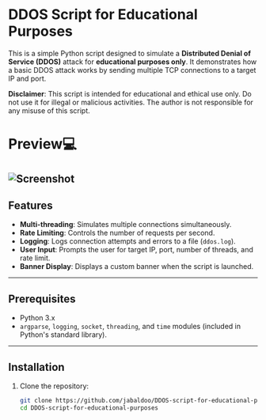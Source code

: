 # DDOS Script for Educational Purposes

This is a simple Python script designed to simulate a **Distributed Denial of Service (DDOS)** attack for **educational purposes only**. It demonstrates how a basic DDOS attack works by sending multiple TCP connections to a target IP and port.

**Disclaimer**: This script is intended for educational and ethical use only. Do not use it for illegal or malicious activities. The author is not responsible for any misuse of this script.

# Preview💻

![Screenshot](./screenshots/Screenshot_20250201_210158.png)
---

## Features
- **Multi-threading**: Simulates multiple connections simultaneously.
- **Rate Limiting**: Controls the number of requests per second.
- **Logging**: Logs connection attempts and errors to a file (`ddos.log`).
- **User Input**: Prompts the user for target IP, port, number of threads, and rate limit.
- **Banner Display**: Displays a custom banner when the script is launched.

---

## Prerequisites
- Python 3.x
- `argparse`, `logging`, `socket`, `threading`, and `time` modules (included in Python's standard library).

---

## Installation
1. Clone the repository:
   ```bash
   git clone https://github.com/jabaldoo/DDOS-script-for-educational-purposes.git
   cd DDOS-script-for-educational-purposes